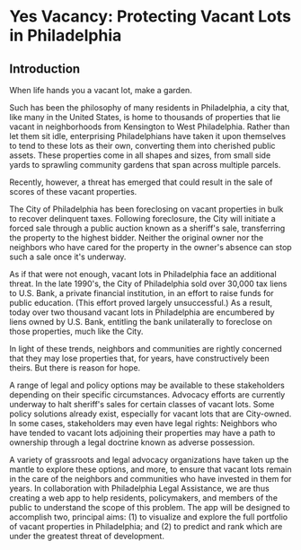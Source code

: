 # Yes Vacancy: Protecting Vacant Lots in Philadelphia

## Introduction

When life hands you a vacant lot, make a garden. 


Such has been the philosophy of many residents in Philadelphia, a city that, like many in the United States, is home to thousands of properties that lie vacant in neighborhoods from Kensington to West Philadelphia. Rather than let them sit idle, enterprising Philadelphians have taken it upon themselves to tend to these lots as their own, converting them into cherished public assets. These properties come in all shapes and sizes, from small side yards to sprawling community gardens that span across multiple parcels.


Recently, however, a threat has emerged that could result in the sale of scores of these vacant properties. 


The City of Philadelphia has been foreclosing on vacant properties in bulk to recover delinquent taxes. Following foreclosure, the City will initiate a forced sale through a public auction known as a sheriff's sale, transferring the property to the highest bidder. Neither the original owner nor the neighbors who have cared for the property in the owner's absence can stop such a sale once it's underway.


As if that were not enough, vacant lots in Philadelphia face an additional threat. In the late 1990's, the City of Philadelphia sold over 30,000 tax liens to U.S. Bank, a private financial institution, in an effort to raise funds for public education. (This effort proved largely unsuccessful.) As a result, today over two thousand vacant lots in Philadelphia are encumbered by liens owned by U.S. Bank, entitling the bank unilaterally to foreclose on those properties, much like the City.


In light of these trends, neighbors and communities are rightly concerned that they may lose properties that, for years, have constructively been theirs. But there is reason for hope. 


A range of legal and policy options may be available to these stakeholders depending on their specific circumstances. Advocacy efforts are currently underway to halt sheriff's sales for certain classes of vacant lots. Some policy solutions already exist, especially for vacant lots that are City-owned. In some cases, stakeholders may even have legal rights: Neighbors who have tended to vacant lots adjoining their properties may have a path to ownership through a legal doctrine known as adverse possession.


A variety of grassroots and legal advocacy organizations have taken up the mantle to explore these options, and more, to ensure that vacant lots remain in the care of the neighbors and communities who have invested in them for years. In collaboration with Philadelphia Legal Assistance, we are thus creating a web app to help residents, policymakers, and members of the public to understand the scope of this problem. The app will be designed to accomplish two, principal aims: (1) to visualize and explore the full portfolio of vacant properties in Philadelphia; and (2) to predict and rank which are under the greatest threat of development.
